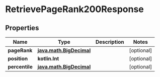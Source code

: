 
# RetrievePageRank200Response

## Properties
| Name | Type | Description | Notes |
| ------------ | ------------- | ------------- | ------------- |
| **pageRank** | [**java.math.BigDecimal**](java.math.BigDecimal.md) |  |  [optional] |
| **position** | **kotlin.Int** |  |  [optional] |
| **percentile** | [**java.math.BigDecimal**](java.math.BigDecimal.md) |  |  [optional] |



